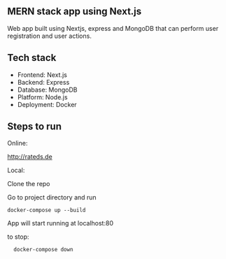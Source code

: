 ## MERN stack app using Next.js

Web app built using Nextjs, express and MongoDB that can perform user registration and user actions.

## Tech stack

- Frontend: Next.js
- Backend: Express
- Database: MongoDB
- Platform: Node.js
- Deployment: Docker

## Steps to run

Online:

http://rateds.de

Local:

Clone the repo

Go to project directory and run

    docker-compose up --build

App will start running at localhost:80

to stop:

      docker-compose down
